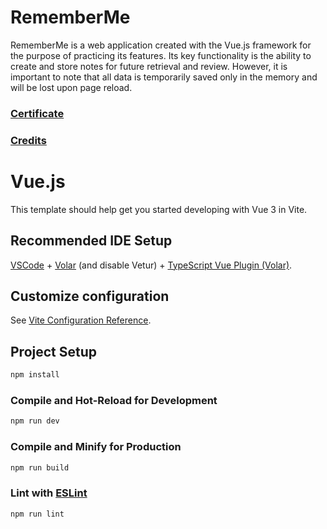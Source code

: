 # RememberMe

RememberMe is a web application created with the Vue.js framework for the purpose of practicing its features. Its key functionality is the ability to create and store notes for future retrieval and review. However, it is important to note that all data is temporarily saved only in the memory and will be lost upon page reload.

### [Certificate](https://www.udemy.com/certificate/UC-9601468e-cbce-4dae-a27f-3f8be90af17e/)

### [Credits](https://www.udemy.com/course/vuejs-2-the-complete-guide/)

# Vue.js
This template should help get you started developing with Vue 3 in Vite.

## Recommended IDE Setup

[VSCode](https://code.visualstudio.com/) + [Volar](https://marketplace.visualstudio.com/items?itemName=Vue.volar) (and disable Vetur) + [TypeScript Vue Plugin (Volar)](https://marketplace.visualstudio.com/items?itemName=Vue.vscode-typescript-vue-plugin).

## Customize configuration

See [Vite Configuration Reference](https://vitejs.dev/config/).

## Project Setup

```sh
npm install
```

### Compile and Hot-Reload for Development

```sh
npm run dev
```

### Compile and Minify for Production

```sh
npm run build
```

### Lint with [ESLint](https://eslint.org/)

```sh
npm run lint
```
